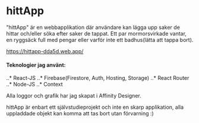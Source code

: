 # hittApp

"hittApp" är en webbapplikation där användare kan lägga upp saker de hittar och/eller söka efter saker de tappat. Ett par mormorsvirkade vantar, en ryggsäck full med pengar eller varför inte ett badhus(lätta att tappa bort).


https://hittapp-dda5d.web.app/

#### Teknologier jag använt:
..* React-JS
..* Firebase(Firestore, Auth, Hosting, Storage)
..* React Router
..* Node-JS
..* Context

Alla loggor och grafik har jag skapat i Affinity Designer.



hittApp är enbart ett självstudieprojekt och inte en skarp applikation, alla uppladdade objekt kan komma att tas bort utan förvarning :)
